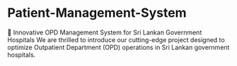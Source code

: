 # Patient-Management-System
🚀 Innovative OPD Management System for Sri Lankan Government Hospitals  We are thrilled to introduce our cutting-edge project designed to optimize Outpatient Department (OPD) operations in Sri Lankan government hospitals. 
